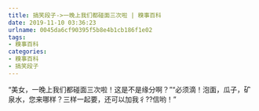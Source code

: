 ```yaml
---
title: 搞笑段子->一晚上我们都碰面三次啦 | 糗事百科
date: 2019-11-10 03:36:23
urlname: 0045da6cf90395f5b8e4b1cb186f1e02
tags: 
- 糗事百科
categories:
- 糗事百科
- 搞笑段子
---
```

“美女，一晚上我们都碰面三次啦！这是不是缘分啊？”“必须滴！泡面，瓜子，矿泉水，您来哪样？三样一起要，还可以加我彳??信哟！”


